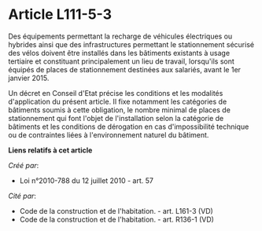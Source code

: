 # Article L111-5-3

Des équipements permettant la recharge de véhicules électriques ou hybrides ainsi que des infrastructures permettant le
stationnement sécurisé des vélos doivent être installés dans les bâtiments existants à usage tertiaire et constituant
principalement un lieu de travail, lorsqu'ils sont équipés de places de stationnement destinées aux salariés, avant le 1er
janvier 2015.

Un décret en Conseil d'Etat précise les conditions et les modalités d'application du présent article. Il fixe notamment les
catégories de bâtiments soumis à cette obligation, le nombre minimal de places de stationnement qui font l'objet de
l'installation selon la catégorie de bâtiments et les conditions de dérogation en cas d'impossibilité technique ou de
contraintes liées à l'environnement naturel du bâtiment.

**Liens relatifs à cet article**

_Créé par_:

  - Loi n°2010-788 du 12 juillet 2010 - art. 57

_Cité par_:

  - Code de la construction et de l'habitation. - art. L161-3 (VD)
  - Code de la construction et de l'habitation. - art. R136-1 (VD)
